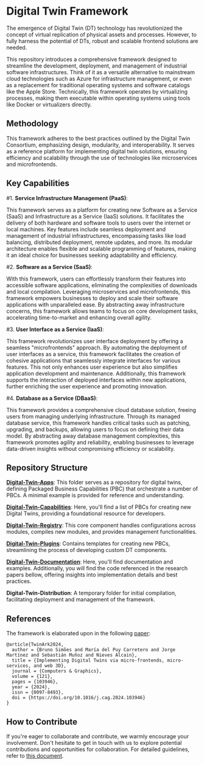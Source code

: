 # Digital Twin Framework

The emergence of Digital Twin (DT) technology has revolutionized the concept of virtual replication of physical assets and processes. However, to fully harness the potential of DTs, robust and scalable frontend solutions are needed.

This repository introduces a comprehensive framework designed to streamline the development, deployment, and management of industrial software infrastructures. Think of it as a versatile alternative to mainstream cloud technologies such as Azure for infrastructure management, or even as a replacement for traditional operating systems and software catalogs like the Apple Store. Technically, this framework operates by virtualizing processes, making them executable within operating systems using tools like Docker or virtualizers directly.

## Methodology

This framework adheres to the best practices outlined by the Digital Twin Consortium, emphasizing design, modularity, and interoperability. It serves as a reference platform for implementing digital twin solutions, ensuring efficiency and scalability through the use of technologies like microservices and microfrontends.

## Key Capabilities

#1. **Service Infrastructure Management (PaaS)**:
   
This framework serves as a platform for creating new Software as a Service (SaaS) and Infrastructure as a Service (IaaS) solutions. It facilitates the delivery of both hardware and software tools to users over the internet or local machines. Key features include seamless deployment and management of industrial infrastructures, encompassing tasks like load balancing, distributed deployment, remote updates, and more. Its modular architecture enables flexible and scalable programming of features, making it an ideal choice for businesses seeking adaptability and efficiency.

#2. **Software as a Service (SaaS)**:
   
With this framework, users can effortlessly transform their features into accessible software applications, eliminating the complexities of downloads and local compilation. Leveraging microservices and microfrontends, this framework empowers businesses to deploy and scale their software applications with unparalleled ease. By abstracting away infrastructure concerns, this framework allows teams to focus on core development tasks, accelerating time-to-market and enhancing overall agility.

#3. **User Interface as a Service (IaaS)**:
   
This framework revolutionizes user interface deployment by offering a seamless "microfrontends" approach. By automating the deployment of user interfaces as a service, this framework facilitates the creation of cohesive applications that seamlessly integrate interfaces for various features. This not only enhances user experience but also simplifies application development and maintenance. Additionally, this framework supports the interaction of deployed interfaces within new applications, further enriching the user experience and promoting innovation.

#4. **Database as a Service (DBaaS)**:
   
   This framework provides a comprehensive cloud database solution, freeing users from managing underlying infrastructure. Through its managed database service, this framework handles critical tasks such as patching, upgrading, and backups, allowing users to focus on defining their data model. By abstracting away database management complexities, this framework promotes agility and reliability, enabling businesses to leverage data-driven insights without compromising efficiency or scalability.

## Repository Structure

[**Digital-Twin-Apps**](./Digital-Twin-Apps/README.md): This folder serves as a repository for digital twins, defining Packaged Business Capabilities (PBC) that orchestrate a number of PBCs. A minimal example is provided for reference and understanding.

[**Digital-Twin-Capabilities**](./Digital-Twin-Capabilities/README.md): Here, you'll find a list of PBCs for creating new Digital Twins, providing a foundational resource for developers.

[**Digital-Twin-Registry**](./Digital-Twin-Registry/README.md): This core component handles configurations across modules, compiles new modules, and provides management functionalities.

[**Digital-Twin-Plugins**](./Digital-Twin-Plugins/README.md): Contains templates for creating new PBCs, streamlining the process of developing custom DT components.

[**Digital-Twin-Documentation**](./Digital-Twin-Documentation/README.md): Here, you'll find documentation and examples. Additionally, you will find the code referenced in the research papers bellow, offering insights into implementation details and best practices.

**Digital-Twin-Distribution**: A temporary folder for initial compilation, facilitating deployment and management of the framework.

## References

The framework is elaborated upon in the following [paper](https://www.sciencedirect.com/science/article/pii/S0097849324000815): 

```
@article{TwinArk2024,
  author = {Bruno Simões and María del Puy Carretero and Jorge Martínez and Sebastián Muñoz and Nieves Alcain},
  title = {Implementing Digital Twins via micro-frontends, micro-services, and web 3D},
  journal = {Computers & Graphics},
  volume = {121},
  pages = {103946},
  year = {2024},
  issn = {0097-8493},
  doi = {https://doi.org/10.1016/j.cag.2024.103946}
}
```

## How to Contribute

If you're eager to collaborate and contribute, we warmly encourage your involvement. Don't hesitate to get in touch with us to explore potential contributions and opportunities for collaboration. For detailed guidelines, refer to [this document](./Digital-Twin-Documentation/ContributingGuidelines.md).

